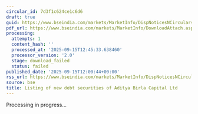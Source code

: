 ```yaml
---
circular_id: 7d3f1c624ce1c6d6
draft: true
guid: https://www.bseindia.com/markets/MarketInfo/DispNoticesNCirculars.aspx?Noticeid={7E4F128E-4798-4858-82FA-26CE7A5D6069}&noticeno=20250915-28&dt=09/15/2025&icount=28&totcount=50&flag=0
pdf_url: https://www.bseindia.com/markets/MarketInfo/DownloadAttach.aspx?id=20250915-28&attachedId=
processing:
  attempts: 1
  content_hash: ''
  processed_at: '2025-09-15T12:45:33.638460'
  processor_version: '2.0'
  stage: download_failed
  status: failed
published_date: '2025-09-15T12:00:44+00:00'
rss_url: https://www.bseindia.com/markets/MarketInfo/DispNoticesNCirculars.aspx?Noticeid={7E4F128E-4798-4858-82FA-26CE7A5D6069}&noticeno=20250915-28&dt=09/15/2025&icount=28&totcount=50&flag=0
source: bse
title: Listing of new debt securities of Aditya Birla Capital Ltd
---
```


Processing in progress...